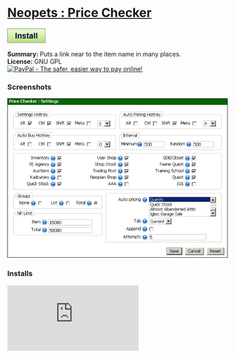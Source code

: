 # [Neopets : Price Checker](.)

[![Install](../../resources/image/install_button.jpg)](../../../../raw/master/scripts/Neopets_Price_Checker/112692.user.js)

**Summary:** Puts a link near to the item name in many places.<br />
**License:** GNU GPL<br />
[![PayPal - The safer, easier way to pay online!](https://www.paypalobjects.com/en_US/i/btn/btn_donate_SM.gif "PayPal - The safer, easier way to pay online!")](http://goo.gl/Fv19S)

### Screenshots
![Settings](Settings.png)


### Installs
![Daily installs](http://gm.wesley.eti.br/count.php?id=scripts/Neopets_Price_Checker/112692.user.js&type=image)
